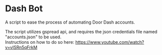 # Dash Bot
 A script to ease the process of automating Door Dash accounts.
 
 The script utilizes gspread api, and requires the json credentials file named "accounts.json" to be used.<br>
 Instructions on how to do so here: https://www.youtube.com/watch?v=vISRn5qFrkM
